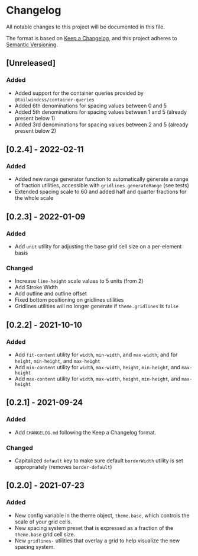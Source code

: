 # Changelog
All notable changes to this project will be documented in this file.

The format is based on [Keep a Changelog](https://keepachangelog.com/en/1.0.0/),
and this project adheres to [Semantic Versioning](https://semver.org/spec/v2.0.0.html).

## [Unreleased]

### Added
- Added support for the container queries provided by `@tailwindcss/container-queries`
- Added 6th denominations for spacing values between 0 and 5
- Added 5th denominations for spacing values between 1 and 5 (already present below 1)
- Added 3rd denominations for spacing values between 2 and 5 (already present below 2)

## [0.2.4] - 2022-02-11

### Added
- Added new range generator function to automatically generate a range of fraction utilities, accessible with `gridlines.generateRange` (see tests)
- Extended spacing scale to 60 and added half and quarter fractions for the whole scale

## [0.2.3] - 2022-01-09

### Added
- Add `unit` utility for adjusting the base grid cell size on a per-element basis

### Changed
- Increase `line-height` scale values to 5 units (from 2)
- Add Stroke Width
- Add outline and outline offset
- Fixed bottom positioning on gridlines utilities
- Gridlines utilities will no longer generate if `theme.gridlines` is `false`

## [0.2.2] - 2021-10-10
### Added
- Add `fit-content` utility for `width`, `min-width`, and `max-width`; and for `height`, `min-height`, and `max-height`
- Add `min-content` utility for `width`, `max-width`, `height`, `min-height`, and `max-height`
- Add `max-content` utility for `width`, `max-width`, `height`, `min-height`, and `max-height`


## [0.2.1] - 2021-09-24
### Added
- Add `CHANGELOG.md` following the Keep a Changelog format.

### Changed
- Capitalized `default` key to make sure default `borderWidth` utility is set appropriately (removes `border-default`)

## [0.2.0] - 2021-07-23
### Added
- New config variable in the theme object, `theme.base`, which controls the scale of your grid cells.
- New spacing system preset that is expressed as a fraction of the `theme.base` grid cell size.
- New `gridlines-` utilities that overlay a grid to help visualize the new spacing system.